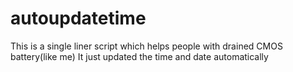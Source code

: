 # autoupdatetime
This is a single liner script which helps people with drained CMOS battery(like me) It just updated the time and date automatically
